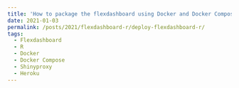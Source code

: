 ```yaml
---
title: 'How to package the flexdashboard using Docker and Docker Compose?'
date: 2021-01-03
permalink: /posts/2021/flexdashboard-r/deploy-flexdashboard-r/
tags:
  - Flexdashboard
  - R
  - Docker
  - Docker Compose
  - Shinyproxy
  - Heroku
---
```

